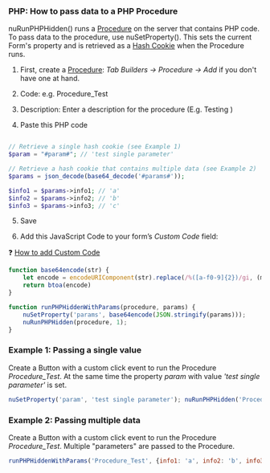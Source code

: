 ### PHP: How to pass data to a PHP Procedure

nuRunPHPHidden() runs a [Procedure](https://wiki.nubuilder.net/nubuilderforte/index.php/Procedures) on the server that contains PHP code.
To pass data to the procedure, use nuSetProperty(). This sets the current Form's property and is retrieved as a [Hash Cookie](https://wiki.nubuilder.net/nubuilderforte/index.php/Hash_Cookies) when the Procedure runs.

1. First, create a [Procedure](https://wiki.nubuilder.net/nubuilderforte/index.php/Procedures): *Tab Builders -> Procedure -> Add* if you don't have one at hand.

2. Code: e.g. Procedure_Test

3. Description: Enter a description for the procedure (E.g. Testing )

4. Paste this PHP code

```php

// Retrieve a single hash cookie (see Example 1)
$param = "#param#"; // 'test single parameter'

// Retrieve a hash cookie that contains multiple data (see Example 2)
$params = json_decode(base64_decode('#params#'));

$info1 = $params->info1; // 'a'
$info2 = $params->info2; // 'b'
$info3 = $params->info3; // 'c'
```

5. Save

6. Add this JavaScript Code to your form’s *Custom Code* field:

❓ [How to add Custom Code](/common/form_add_custom_code_javascript.gif)

```javascript
function base64encode(str) {
	let encode = encodeURIComponent(str).replace(/%([a-f0-9]{2})/gi, (m, $1) => String.fromCharCode(parseInt($1, 16)))
	return btoa(encode)
}

function runPHPHiddenWithParams(procedure, params) {
	nuSetProperty('params', base64encode(JSON.stringify(params)));
	nuRunPHPHidden(procedure, 1);
}

```

### Example 1: Passing a single value

Create a Button with a custom click event to run the Procedure *Procedure_Test*.
At the same time the property *param* with value *'test single parameter'* is set.

```javascript
nuSetProperty('param', 'test single parameter'); nuRunPHPHidden('Procedure_Test', 1);
```

### Example 2: Passing multiple data

Create a Button with a custom click event to run the Procedure *Procedure_Test*.
Multiple "parameters" are passed to the Procedure.


```javascript
runPHPHiddenWithParams('Procedure_Test', {info1: 'a', info2: 'b', info3: 'c'});
```

